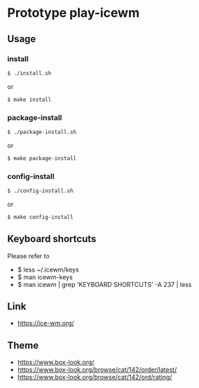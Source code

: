 
# Prototype play-icewm

## Usage


### install

``` sh
$ ./install.sh
```

or

``` sh
$ make install
```


### package-install

``` sh
$ ./package-install.sh
```

or

``` sh
$ make package-install
```


### config-install

``` sh
$ ./config-install.sh
```

or

``` sh
$ make config-install
```


## Keyboard shortcuts

Please refer to

* $ less ~/.icewm/keys
* $ man icewm-keys
* $ man icewm | grep 'KEYBOARD SHORTCUTS' -A 237 | less


## Link

* https://ice-wm.org/


## Theme

* https://www.box-look.org/
* https://www.box-look.org/browse/cat/142/order/latest/
* https://www.box-look.org/browse/cat/142/ord/rating/

